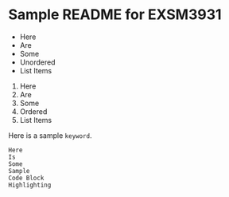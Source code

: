 # Sample README for EXSM3931
- Here
- Are
- Some
- Unordered
- List Items

1. Here
2. Are
3. Some
4. Ordered
5. List Items

Here is a sample `keyword`.

```
Here
Is
Some
Sample
Code Block
Highlighting
```